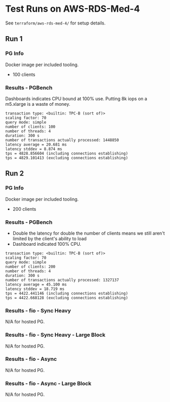 # Test Runs on AWS-RDS-Med-4 #

See `terraform/aws-rds-med-4/` for setup details.

## Run 1 ##

### PG Info ###

Docker image per included tooling.

- 100 clients

### Results - PGBench ###

Dashboards indicates CPU bound at 100% use.
Putting 8k iops on a m5.xlarge is a waste of money.

```
transaction type: <builtin: TPC-B (sort of)>
scaling factor: 70
query mode: simple
number of clients: 100
number of threads: 4
duration: 300 s
number of transactions actually processed: 1448850
latency average = 20.681 ms
latency stddev = 8.874 ms
tps = 4828.856604 (including connections establishing)
tps = 4829.101413 (excluding connections establishing)
```

## Run 2 ##

### PG Info ###

Docker image per included tooling.

- 200 clients

### Results - PGBench ###

- Double the latency for double the number of clients means
    we still aren't limited by the client's ability to load
- Dashboard indicated 100% CPU.

```
transaction type: <builtin: TPC-B (sort of)>
scaling factor: 70
query mode: simple
number of clients: 200
number of threads: 4
duration: 300 s
number of transactions actually processed: 1327137
latency average = 45.100 ms
latency stddev = 18.719 ms
tps = 4422.441146 (including connections establishing)
tps = 4422.668128 (excluding connections establishing)
```

### Results - fio - Sync Heavy ###

N/A for hosted PG.

### Results - fio - Sync Heavy - Large Block ###

N/A for hosted PG.

### Results - fio - Async ###

N/A for hosted PG.

### Results - fio - Async - Large Block ###

N/A for hosted PG.
